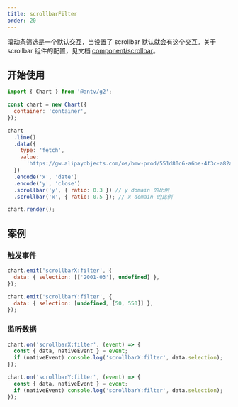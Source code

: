 ```yaml
---
title: scrollbarFilter
order: 20
---
```


滚动条筛选是一个默认交互，当设置了 scrollbar 默认就会有这个交互。关于 scrollbar 组件的配置，见文档 [component/scrollbar](/spec/component/scrollbar)。

## 开始使用

```js
import { Chart } from '@antv/g2';

const chart = new Chart({
  container: 'container',
});

chart
  .line()
  .data({
    type: 'fetch',
    value:
      'https://gw.alipayobjects.com/os/bmw-prod/551d80c6-a6be-4f3c-a82a-abd739e12977.csv',
  })
  .encode('x', 'date')
  .encode('y', 'close')
  .scrollbar('y', { ratio: 0.3 }) // y domain 的比例
  .scrollbar('x', { ratio: 0.5 }); // x domain 的比例

chart.render();
```

## 案例

### 触发事件

```js
chart.emit('scrollbarX:filter', {
  data: { selection: [['2001-03'], undefined] },
});

chart.emit('scrollbarY:filter', {
  data: { selection: [undefined, [50, 550]] },
});
```

### 监听数据

```js
chart.on('scrollbarX:filter', (event) => {
  const { data, nativeEvent } = event;
  if (nativeEvent) console.log('scrollbarX:filter', data.selection);
});

chart.on('scrollbarY:filter', (event) => {
  const { data, nativeEvent } = event;
  if (nativeEvent) console.log('scrollbarY:filter', data.selection);
});
```
